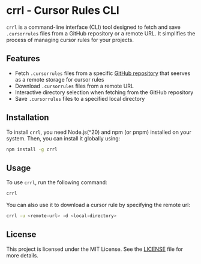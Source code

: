 # crrl - Cursor Rules CLI

`crrl` is a command-line interface (CLI) tool designed to fetch and save `.cursorrules` files from a GitHub repository or a remote URL. It simplifies the process of managing cursor rules for your projects.

## Features

- Fetch `.cursorrules` files from a specific [GitHub repository](https://github.com/Qwertic/cursorrules) that seerves as a remote storage for cursor rules
- Download `.cursorrules` files from a remote URL
- Interactive directory selection when fetching from the GitHub repository
- Save `.cursorrules` files to a specified local directory

## Installation

To install `crrl`, you need Node.js(^20) and npm (or pnpm) installed on your system. Then, you can install it globally using:

```bash
npm install -g crrl
```

## Usage

To use `crrl`, run the following command:

```bash
crrl
```

You can also use it to download a cursor rule by specifying the remote url:

```bash
crrl -u <remote-url> -d <local-directory>
```

## License

This project is licensed under the MIT License. See the [LICENSE](/LICENSE.md) file for more details.
